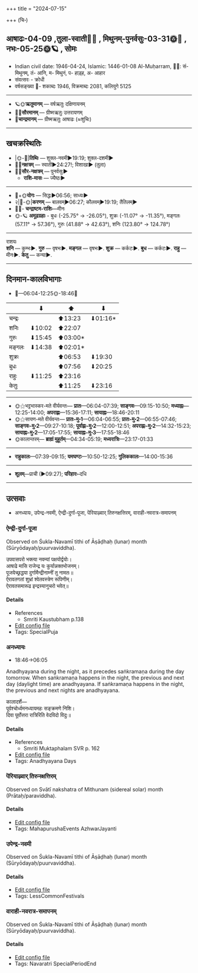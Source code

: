 +++
title = "2024-07-15"

+++
(चि॰)
## आषाढः-04-09  ,तुला-स्वाती🌛🌌  ,  मिथुनम्-पुनर्वसुः-03-31🌞🌌  ,  नभः-05-25🌞🪐  , सोमः
- Indian civil date: 1946-04-24, Islamic: 1446-01-08 Al-Muḥarram, 🌌🌞: सं- मिथुनम्, तं- आनि, म- मिथुनं, प- हाड़्ह, अ- आहार
- संवत्सरः - क्रोधी
- वर्षसङ्ख्या 🌛- शकाब्दः 1946, विक्रमाब्दः 2081, कलियुगे 5125
___________________
- 🪐🌞**ऋतुमानम्** — वर्षऋतुः दक्षिणायनम्
- 🌌🌞**सौरमानम्** — ग्रीष्मऋतुः उत्तरायणम्
- 🌛**चान्द्रमानम्** — ग्रीष्मऋतुः आषाढः (≈शुचिः)
___________________


## खचक्रस्थितिः
- |🌞-🌛|**तिथिः** — शुक्ल-नवमी►19:19; शुक्ल-दशमी►  
- 🌌🌛**नक्षत्रम्** — स्वाती►24:27!; विशाखा► (तुला)  
- 🌌🌞**सौर-नक्षत्रम्** — पुनर्वसुः►  
  - **राशि-मासः** — ज्यैष्ठः► 
___________________
- 🌛+🌞**योगः** — सिद्धः►06:56; साध्यः►  
- २|🌛-🌞|**करणम्** — बालवम्►06:27; कौलवम्►19:19; तैतिलम्►  
- 🌌🌛- **चन्द्राष्टम-राशिः**—मीनः  
- 🌞-🪐 **अमूढग्रहाः** - बुधः (-25.75° → -26.05°), शुक्रः (-11.07° → -11.35°), मङ्गलः (57.11° → 57.36°), गुरुः (41.88° → 42.63°), शनिः (123.80° → 124.78°)
___________________
राशयः  
**शनि** — कुम्भः►. **गुरु** — वृषभः►. **मङ्गल** — वृषभः►. **शुक्र** — कर्कटः►. **बुध** — कर्कटः►. **राहु** — मीनः►. **केतु** — कन्या►. 
___________________


## दिनमान-कालविभागाः
- 🌅—06:04-12:25🌞-18:46🌇  

|      |⬇     |⬆     |⬇     |
|------|-----|-----|------|
|चन्द्रः|     |⬆13:23 |⬇01:16*|
|शनिः   |⬇10:02 |⬆22:07 |     |
|गुरुः  |⬇15:45 |⬆03:00*|     |
|मङ्गलः |⬇14:38 |⬆02:01*|     |
|शुक्रः |     |⬆06:53 |⬇19:30 |
|बुधः   |     |⬆07:56 |⬇20:25 |
|राहुः  |⬇11:25 |⬆23:16 |     |
|केतुः  |     |⬆11:25 |⬇23:16 |
___________________
- 🌞⚝भट्टभास्कर-मते वीर्यवन्तः— **प्रातः**—06:04-07:39; **साङ्गवः**—09:15-10:50; **मध्याह्नः**—12:25-14:00; **अपराह्णः**—15:36-17:11; **सायाह्नः**—18:46-20:11  
- 🌞⚝सायण-मते वीर्यवन्तः— **प्रातः-मु॰1**—06:04-06:55; **प्रातः-मु॰2**—06:55-07:46; **साङ्गवः-मु॰2**—09:27-10:18; **पूर्वाह्णः-मु॰2**—12:00-12:51; **अपराह्णः-मु॰2**—14:32-15:23; **सायाह्नः-मु॰2**—17:05-17:55; **सायाह्नः-मु॰3**—17:55-18:46  
- 🌞कालान्तरम्— **ब्राह्मं मुहूर्तम्**—04:34-05:19; **मध्यरात्रिः**—23:17-01:33  
___________________
- **राहुकालः**—07:39-09:15; **यमघण्टः**—10:50-12:25; **गुलिककालः**—14:00-15:36  
___________________
- **शूलम्**—प्राची (►09:27); **परिहारः**–दधि  
___________________

## उत्सवाः
- अनध्यायः, उपेन्द्र-नवमी, ऐन्द्री-दुर्गा-पूजा, पॆरियाऴ्वार् तिरुनक्षत्तिरम्, वाराही-नवरात्र-समापनम्
### ऐन्द्री-दुर्गा-पूजा

Observed on Śukla-Navamī tithi of Āṣāḍhaḥ (lunar) month (Sūryōdayaḥ/puurvaviddha). 

उपवासपरो भक्त्या नवम्यां पक्षयोर्द्वयोः।  
आषाढे मासि राजेन्द्र यः कुर्यान्नक्तभोजनम्।  
पूजयेच्छ्रद्धया दुर्गामैन्द्रीनाम्नीं तु नामतः॥  
ऐरावतगतां शुभ्रां श्वेतवस्त्रेण रूपिणीम्।  
ऐरावतसमारूढ इन्द्रस्यानुचरो भवेत्॥



#### Details
- References
  - Smriti Kaustubham p.138
- [Edit config file](https://github.com/jyotisham/adyatithi/blob/master/devatA/shakti/lunar_month/tithi/04/09/aindrI-durgA-pUjA.toml)
- Tags: SpecialPuja


### अनध्यायः
- 18:46→06:05



Anadhyayana during the night, as it precedes saṅkramaṇa during the day tomorrow. When saṅkramaṇa happens in the night, the previous and next day (daylight time) are anadhyayana. If saṅkramaṇa happens in the night, the previous and next nights are anadhyayana.

कालादर्शे—  
पूर्वश्चोर्ध्वमनध्यायमहः सङ्क्रमणे निशि।  
दिवा पूर्वोत्तरा रात्रिरिति वेदविदो विदुः॥



#### Details
- References
  - Smriti Muktaphalam SVR p.  162
- [Edit config file](https://github.com/jyotisham/adyatithi/blob/master/time_focus/adhyayana/description_only/anadhyAyaH~divAsaGkramaNa~pUrvarAtrau.toml)
- Tags: Anadhyayana Days


### पॆरियाऴ्वार् तिरुनक्षत्तिरम्

Observed on Svātī nakshatra of Mithunam (sidereal solar) month (Prātaḥ/paraviddha). 



#### Details
- [Edit config file](https://github.com/jyotisham/adyatithi/blob/master/mahApuruSha/ALvAr/sidereal_solar_month/nakshatra/03/15/periyAzhvAr_tirunakSattiram.toml)
- Tags: MahapurushaEvents AzhwarJayanti


### उपेन्द्र-नवमी

Observed on Śukla-Navamī tithi of Āṣāḍhaḥ (lunar) month (Sūryōdayaḥ/puurvaviddha). 



#### Details
- [Edit config file](https://github.com/jyotisham/adyatithi/blob/master/devatA/vaiShNava/lunar_month/tithi/04/09/upEndra-navamI.toml)
- Tags: LessCommonFestivals


### वाराही-नवरात्र-समापनम्

Observed on Śukla-Navamī tithi of Āṣāḍhaḥ (lunar) month (Sūryōdayaḥ/puurvaviddha). 



#### Details
- [Edit config file](https://github.com/jyotisham/adyatithi/blob/master/devatA/shakti/lunar_month/tithi/04/09/vArAhI-navarAtra-samApanam.toml)
- Tags: Navaratri SpecialPeriodEnd


